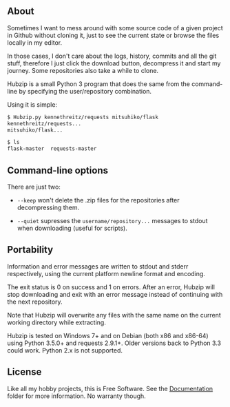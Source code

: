 
## About

Sometimes I want to mess around with some source code of a given
project in Github without cloning it, just to see the current state
or browse the files locally in my editor.

In those cases, I don't care about the logs, history, commits and
all the git stuff, therefore I just click the download button,
decompress it and start my journey. Some repositories also take
a while to clone.

Hubzip is a small Python 3 program that does the same from the
command-line by specifying the user/repository combination.

Using it is simple:

```bash
$ Hubzip.py kennethreitz/requests mitsuhiko/flask
kennethreitz/requests...
mitsuhiko/flask...

$ ls
flask-master  requests-master
```

## Command-line options

There are just two:

* `--keep` won't delete the .zip files for the repositories after
  decompressing them.

* `--quiet` supresses the `username/repository...` messages to stdout
  when downloading (useful for scripts).

## Portability

Information and error messages are written to stdout and stderr
respectively, using the current platform newline format and encoding.

The exit status is 0 on success and 1 on errors. After an error,
Hubzip will stop downloading and exit with an error message instead
of continuing with the next repository.

Note that Hubzip will overwrite any files with the same name on
the current working directory while extracting.

Hubzip is tested on Windows 7+ and on Debian (both x86 and x86-64)
using Python 3.5.0+ and requests 2.9.1+. Older versions back to Python 3.3
could work. Python 2.x is not supported.

## License

Like all my hobby projects, this is Free Software. See the [Documentation][]
folder for more information. No warranty though.

[Documentation]: Documentation

